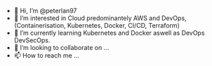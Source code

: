 - 👋 Hi, I’m @peterlan97
- 👀 I’m interested in Cloud predominantely AWS and DevOps, (Containerisation, Kubernetes, Docker, CI/CD, Terraform)
- 🌱 I’m currently learning Kubernetes and Docker aswell as DevOps DevSecOps.
- 💞️ I’m looking to collaborate on ...
- 📫 How to reach me ...

<!---
peterlan97/peterlan97 is a ✨ special ✨ repository because its `README.md` (this file) appears on your GitHub profile.
You can click the Preview link to take a look at your changes.
--->

